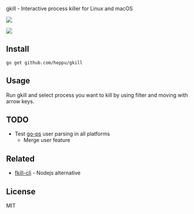 gkill - Interactive process killer for Linux and macOS

![](https://raw.githubusercontent.com/heppu/gkill/gif/screencast.gif)

![](https://travis-ci.org/heppu/gkill.svg?branch=master)

## Install

```
go get github.com/heppu/gkill
```

## Usage
Run gkill and select process you want to kill by using filter and moving with arrow keys.

## TODO
- Test [go-ps](https://github.com/heppu/go-ps) user parsing in all platforms
  - Merge  user feature

## Related

- [fkill-cli](https://github.com/sindresorhus/fkill-cli) - Nodejs alternative

## License

MIT

